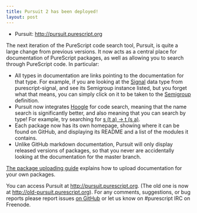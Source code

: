 ```yaml
---
title: Pursuit 2 has been deployed!
layout: post
---
```


* Pursuit: <http://pursuit.purescript.org>

The next iteration of the PureScript code search tool, Pursuit, is quite a
large change from previous versions. It now acts as a central place for
documentation of PureScript packages, as well as allowing you to search through
PureScript code. In particular:

* All types in documentation are links pointing to the documentation for that
  type. For example, if you are looking at the [Signal][] data type from
  purescript-signal, and see its Semigroup instance listed, but you forget what
  that means, you can simply click on it to be taken to the [Semigroup][]
  definition.
* Pursuit now integrates [Hoogle][] for code search, meaning that the name
  search is significantly better, and also meaning that you can search by type!
  For example, try searching for [s (t a) -> t (s a)](http://pursuit.purescript.org/search?q=s+%28t+a%29+-%3E+t+%28s+a%29).
* Each package now has its own homepage, showing where it can be found on
  GitHub, and displaying its README and a list of the modules it contains.
* Unlike GitHub markdown documentation, Pursuit will only display released
  versions of packages, so that you never are accidentally looking at the
  documentation for the master branch.

[The package uploading guide][] explains how to upload documentation for your
own packages.

You can access Pursuit at <http://pursuit.purescript.org>. (The old one is now
at <http://old-pursuit.purescript.org>). For any comments, suggestions, or bug
reports please report issues [on
GitHub](https://github.com/purescript/pursuit/issues) or let us know on
\#purescript IRC on Freenode.

[Signal]: http://pursuit.purescript.org/packages/purescript-signal/4.1.0/docs/Signal#d:Signal
[Semigroup]: http://pursuit.purescript.org/packages/purescript-prelude/0.1.0/docs/Prelude#d:Semigroup
[Hoogle]: http://www.haskell.org/hoogle
[the package uploading guide]: http://pursuit.purescript.org/help#submitting-packages
